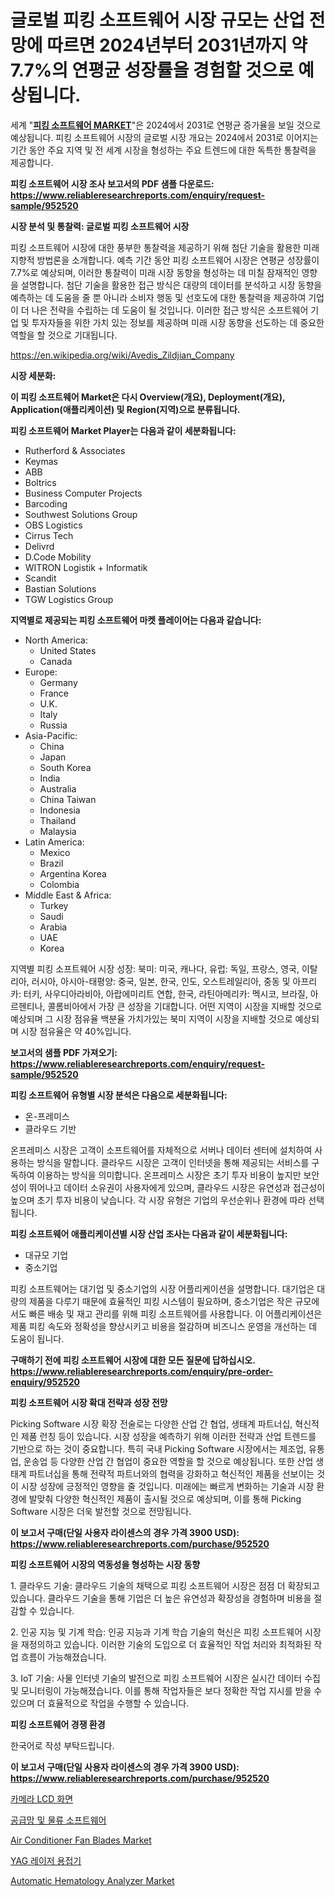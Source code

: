 <p><h1>글로벌 피킹 소프트웨어 시장 규모는 산업 전망에 따르면 2024년부터 2031년까지 약 7.7%의 연평균 성장률을 경험할 것으로 예상됩니다.</h1></p><p>세계 "<strong><a href="https://www.reliableresearchreports.com/picking-software-r952520">피킹 소프트웨어 MARKET</a></strong>"은 2024에서 2031로 연평균 증가율을 보일 것으로 예상됩니다. 피킹 소프트웨어 시장의 글로벌 시장 개요는 2024에서 2031로 이어지는 기간 동안 주요 지역 및 전 세계 시장을 형성하는 주요 트렌드에 대한 독특한 통찰력을 제공합니다.</p>
<p><strong>피킹 소프트웨어 시장 조사 보고서의 PDF 샘플 다운로드: <a href="https://www.reliableresearchreports.com/enquiry/request-sample/952520">https://www.reliableresearchreports.com/enquiry/request-sample/952520</a></strong></p>
<p><strong>시장 분석 및 통찰력: 글로벌 피킹 소프트웨어 시장</strong></p>
<p><p>피킹 소프트웨어 시장에 대한 풍부한 통찰력을 제공하기 위해 첨단 기술을 활용한 미래 지향적 방법론을 소개합니다. 예측 기간 동안 피킹 소프트웨어 시장은 연평균 성장률이 7.7%로 예상되며, 이러한 통찰력이 미래 시장 동향을 형성하는 데 미칠 잠재적인 영향을 설명합니다. 첨단 기술을 활용한 접근 방식은 대량의 데이터를 분석하고 시장 동향을 예측하는 데 도움을 줄 뿐 아니라 소비자 행동 및 선호도에 대한 통찰력을 제공하여 기업이 더 나은 전략을 수립하는 데 도움이 될 것입니다. 이러한 접근 방식은 소프트웨어 기업 및 투자자들을 위한 가치 있는 정보를 제공하며 미래 시장 동향을 선도하는 데 중요한 역할을 할 것으로 기대됩니다.</p></p>
<p><a href="%7CAUTHORITHY_DOMAIN_URL%7C">https://en.wikipedia.org/wiki/Avedis_Zildjian_Company</a></p>
<p><strong>시장 세분화:</strong></p>
<p><strong>이 피킹 소프트웨어 Market은 다시 Overview(개요), Deployment(개요), Application(애플리케이션) 및 Region(지역)으로 분류됩니다.</strong></p>
<p><strong>피킹 소프트웨어 Market Player는 다음과 같이 세분화됩니다:</strong></p>
<p><ul><li>Rutherford & Associates</li><li>Keymas</li><li>ABB</li><li>Boltrics</li><li>Business Computer Projects</li><li>Barcoding</li><li>Southwest Solutions Group</li><li>OBS Logistics</li><li>Cirrus Tech</li><li>Delivrd</li><li>D.Code Mobility</li><li>WITRON Logistik + Informatik</li><li>Scandit</li><li>Bastian Solutions</li><li>TGW Logistics Group</li></ul></p>
<p><strong>지역별로 제공되는 피킹 소프트웨어 마켓 플레이어는 다음과 같습니다:</strong></p>
<p><ul>
    <li>
        North America:
        <ul>
            <li>United States</li>
            <li>Canada</li>
        </ul>
    </li>
    <li>
        Europe:
        <ul>
            <li>Germany</li>
            <li>France</li>
            <li>U.K.</li>
            <li>Italy</li>
            <li>Russia</li>
        </ul>
    </li>
    <li>
        Asia-Pacific:
        <ul>
            <li>China</li>
            <li>Japan</li>
            <li>South Korea</li>
            <li>India</li>
            <li>Australia</li>
            <li>China Taiwan</li>
            <li>Indonesia</li>
            <li>Thailand</li>
            <li>Malaysia</li>
        </ul>
    </li>
    <li>
        Latin America:
        <ul>
            <li>Mexico</li>
            <li>Brazil</li>
            <li>Argentina Korea</li>
            <li>Colombia</li>
        </ul>
    </li>
    <li>
        Middle East & Africa:
        <ul>
            <li>Turkey</li>
            <li>Saudi</li>
            <li>Arabia</li>
            <li>UAE</li>
            <li>Korea</li>
        </ul>
    </li>
    </ul></p>
<p><p>지역별 피킹 소프트웨어 시장 성장: 북미: 미국, 캐나다, 유럽: 독일, 프랑스, 영국, 이탈리아, 러시아, 아시아-태평양: 중국, 일본, 한국, 인도, 오스트레일리아, 중동 및 아프리카: 터키, 사우디아라비아, 아랍에미리트 연합, 한국, 라틴아메리카: 멕시코, 브라질, 아르헨티나, 콜롬비아에서 가장 큰 성장을 기대합니다. 어떤 지역이 시장을 지배할 것으로 예상되며 그 시장 점유율 백분율 가치가있는  북미 지역이 시장을 지배할 것으로 예상되며 시장 점유율은 약 40%입니다.</p></p>
<p><strong>보고서의 샘플 PDF 가져오기: <a href="https://www.reliableresearchreports.com/enquiry/request-sample/952520">https://www.reliableresearchreports.com/enquiry/request-sample/952520</a></strong></p>
<p><strong>피킹 소프트웨어 유형별 시장 분석은 다음으로 세분화됩니다:</strong></p>
<p><ul><li>온-프레미스</li><li>클라우드 기반</li></ul></p>
<p><p>온프레미스 시장은 고객이 소프트웨어를 자체적으로 서버나 데이터 센터에 설치하여 사용하는 방식을 말합니다. 클라우드 시장은 고객이 인터넷을 통해 제공되는 서비스를 구독하여 이용하는 방식을 의미합니다. 온프레미스 시장은 초기 투자 비용이 높지만 보안성이 뛰어나고 데이터 소유권이 사용자에게 있으며, 클라우드 시장은 유연성과 접근성이 높으며 초기 투자 비용이 낮습니다. 각 시장 유형은 기업의 우선순위나 환경에 따라 선택됩니다.</p></p>
<p><strong>피킹 소프트웨어 애플리케이션별 시장 산업 조사는 다음과 같이 세분화됩니다:</strong></p>
<p><ul><li>대규모 기업</li><li>중소기업</li></ul></p>
<p><p>피킹 소프트웨어는 대기업 및 중소기업의 시장 어플리케이션을 설명합니다. 대기업은 대량의 제품을 다루기 때문에 효율적인 피킹 시스템이 필요하며, 중소기업은 작은 규모에서도 빠른 배송 및 재고 관리를 위해 피킹 소프트웨어를 사용합니다. 이 어플리케이션은 제품 피킹 속도와 정확성을 향상시키고 비용을 절감하며 비즈니스 운영을 개선하는 데 도움이 됩니다.</p></p>
<p><strong>구매하기 전에 피킹 소프트웨어 시장에 대한 모든 질문에 답하십시오. <a href="https://www.reliableresearchreports.com/enquiry/pre-order-enquiry/952520">https://www.reliableresearchreports.com/enquiry/pre-order-enquiry/952520</a></strong></p>
<p><strong>피킹 소프트웨어 시장 확대 전략과 성장 전망</strong></p>
<p><p>Picking Software 시장 확장 전술로는 다양한 산업 간 협업, 생태계 파트너십, 혁신적인 제품 런칭 등이 있습니다. 시장 성장을 예측하기 위해 이러한 전략과 산업 트렌드를 기반으로 하는 것이 중요합니다. 특히 국내 Picking Software 시장에서는 제조업, 유통업, 운송업 등 다양한 산업 간 협업이 중요한 역할을 할 것으로 예상됩니다. 또한 산업 생태계 파트너십을 통해 전략적 파트너와의 협력을 강화하고 혁신적인 제품을 선보이는 것이 시장 성장에 긍정적인 영향을 줄 것입니다. 미래에는 빠르게 변화하는 기술과 시장 환경에 발맞춰 다양한 혁신적인 제품이 출시될 것으로 예상되며, 이를 통해 Picking Software 시장은 더욱 발전할 것으로 전망됩니다.</p></p>
<p><strong>이 보고서 구매(단일 사용자 라이센스의 경우 가격 3900 USD): <a href="https://www.reliableresearchreports.com/purchase/952520">https://www.reliableresearchreports.com/purchase/952520</a></strong></p>
<p><strong>피킹 소프트웨어 시장의 역동성을 형성하는 시장 동향</strong></p>
<p><p>1. 클라우드 기술: 클라우드 기술의 채택으로 피킹 소프트웨어 시장은 점점 더 확장되고 있습니다. 클라우드 기술을 통해 기업은 더 높은 유연성과 확장성을 경험하며 비용을 절감할 수 있습니다.</p><p>2. 인공 지능 및 기계 학습: 인공 지능과 기계 학습 기술의 혁신은 피킹 소프트웨어 시장을 재정의하고 있습니다. 이러한 기술의 도입으로 더 효율적인 작업 처리와 최적화된 작업 흐름이 가능해졌습니다.</p><p>3. IoT 기술: 사물 인터넷 기술의 발전으로 피킹 소프트웨어 시장은 실시간 데이터 수집 및 모니터링이 가능해졌습니다. 이를 통해 작업자들은 보다 정확한 작업 지시를 받을 수 있으며 더 효율적으로 작업을 수행할 수 있습니다.</p></p>
<p><strong>피킹 소프트웨어 경쟁 환경</strong></p>
<p><p>한국어로 작성 부탁드립니다.</p></p>
<p><strong>이 보고서 구매(단일 사용자 라이센스의 경우 가격 3900 USD): <a href="https://www.reliableresearchreports.com/purchase/952520">https://www.reliableresearchreports.com/purchase/952520</a></strong></p>
<p><p><a href="https://medium.com/@joshuapierce88/%EC%B9%B4%EB%A9%94%EB%9D%BC-lcd-%EC%8A%A4%ED%81%AC%EB%A6%B0-%EC%8B%9C%EC%9E%A5-%EC%A1%B0%EC%82%AC-%EB%B0%8F-%EC%82%B0%EC%97%85-%EB%B0%9C%EC%A0%84-%EB%B0%8F-2031%EB%85%84%EA%B9%8C%EC%A7%80%EC%9D%98-%EC%98%88%EC%B8%A1-df5841702779">카메라 LCD 화면</a></p><p><a href="https://github.com/sougarounis/Market-Research-Report-List-5/blob/main/868170371957.md">공급망 및 물류 소프트웨어</a></p><p><a href="https://medium.com/@marcoshoppe2023/air-conditioner-fan-blades-market-outlook-complete-industry-analysis-2024-to-2031-161ef179e3de">Air Conditioner Fan Blades Market</a></p><p><a href="https://medium.com/@czbtzkwc9/%EA%B8%80%EB%A1%9C%EB%B2%8C-yag-%EB%A0%88%EC%9D%B4%EC%A0%80-%EC%9A%A9%EC%A0%91%EA%B8%B0-%EC%8B%9C%EC%9E%A5-%EB%8F%99%ED%96%A5-%EC%84%B1%EC%9E%A5-%EA%B8%B0%ED%9A%8C%EC%99%80-%EB%8F%84%EC%A0%84%EC%9A%94%EC%9D%B8%EC%97%90-%EB%8C%80%ED%95%9C-%EC%A0%84%EB%A7%9D-2024%EB%85%84%EB%B6%80%ED%84%B0-2031%EB%85%84%EA%B9%8C%EC%A7%80-0e8c38438a53?postPublishedType=initial">YAG 레이저 용접기</a></p><p><a href="https://issuu.com/reportprime-2/docs/automatic-hematology-analyzer-market-size-2030.ppt">Automatic Hematology Analyzer Market</a></p></p>